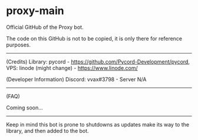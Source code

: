 # proxy-main
Official GitHub of the Proxy bot.

The code on this GitHub is not to be copied, it is only there for reference purposes.

----

(Credits)
Library: pycord - https://github.com/Pycord-Development/pycord, VPS: linode (might change) - https://www.linode.com/

(Developer Information)
Discord: vvax#3798 - Server N/A

----

(FAQ)

Coming soon...

----

Keep in mind this bot is prone to shutdowns as updates make its way to the library, and then added to the bot.

